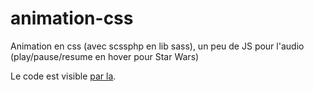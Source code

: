 # animation-css
Animation en css (avec scssphp en lib sass),
un peu de JS pour l'audio (play/pause/resume en hover pour Star Wars)

Le code est visible [par la](http://thedoudou.myds.me/be_code/animation-css/).
